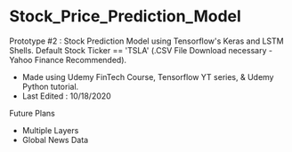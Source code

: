 # Stock_Price_Prediction_Model
Prototype #2 : Stock Prediction Model using Tensorflow's Keras and LSTM Shells. Default Stock Ticker == 'TSLA' (.CSV File Download necessary - Yahoo Finance Recommended). 

- Made using Udemy FinTech Course, Tensorflow YT series, & Udemy Python tutorial. 
- Last Edited : 10/18/2020

Future Plans
- Multiple Layers
- Global News Data 

